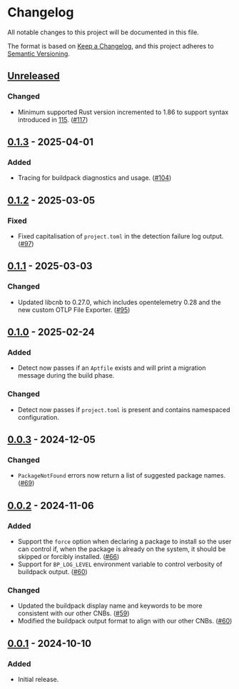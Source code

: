 # Changelog

All notable changes to this project will be documented in this file.

The format is based on [Keep a Changelog](https://keepachangelog.com/en/1.1.0/),
and this project adheres to [Semantic Versioning](https://semver.org/spec/v2.0.0.html).

## [Unreleased]

### Changed

- Minimum supported Rust version incremented to 1.86 to support syntax introduced in [115](https://github.com/heroku/buildpacks-deb-packages/pull/115). ([#117](https://github.com/heroku/buildpacks-deb-packages/pull/117))

## [0.1.3] - 2025-04-01

### Added

- Tracing for buildpack diagnostics and usage. ([#104](https://github.com/heroku/buildpacks-deb-packages/pull/104))

## [0.1.2] - 2025-03-05

### Fixed

- Fixed capitalisation of `project.toml` in the detection failure log output. ([#97](https://github.com/heroku/buildpacks-deb-packages/pull/97))

## [0.1.1] - 2025-03-03

### Changed

- Updated libcnb to 0.27.0, which includes opentelemetry 0.28 and the new custom OTLP File Exporter. ([#95](https://github.com/heroku/buildpacks-deb-packages/pull/95))

## [0.1.0] - 2025-02-24

### Added

- Detect now passes if an `Aptfile` exists and will print a migration message during the build phase.

### Changed

- Detect now passes if `project.toml` is present and contains namespaced configuration.

## [0.0.3] - 2024-12-05

### Changed

- `PackageNotFound` errors now return a list of suggested package names.
  ([#69](https://github.com/heroku/buildpacks-deb-packages/pull/69))

## [0.0.2] - 2024-11-06

### Added

- Support the `force` option when declaring a package to install so the user can control if, when the package is already
  on the system, it should be skipped or forcibly installed. ([#66](https://github.com/heroku/buildpacks-deb-packages/pull/66))
- Support for `BP_LOG_LEVEL` environment variable to control verbosity of buildpack output.
  ([#60](https://github.com/heroku/buildpacks-deb-packages/pull/60))

### Changed

- Updated the buildpack display name and keywords to be more consistent with our other
  CNBs. ([#59](https://github.com/heroku/buildpacks-deb-packages/pull/59))
- Modified the buildpack output format to align with our other
  CNBs. ([#60](https://github.com/heroku/buildpacks-deb-packages/pull/60))

## [0.0.1] - 2024-10-10

### Added

- Initial release.

[unreleased]: https://github.com/heroku/buildpacks-deb-packages/compare/v0.1.3...HEAD
[0.1.3]: https://github.com/heroku/buildpacks-deb-packages/compare/v0.1.2...v0.1.3
[0.1.2]: https://github.com/heroku/buildpacks-deb-packages/compare/v0.1.1...v0.1.2
[0.1.1]: https://github.com/heroku/buildpacks-deb-packages/compare/v0.1.0...v0.1.1
[0.1.0]: https://github.com/heroku/buildpacks-deb-packages/compare/v0.0.3...v0.1.0
[0.0.3]: https://github.com/heroku/buildpacks-deb-packages/compare/v0.0.2...v0.0.3
[0.0.2]: https://github.com/heroku/buildpacks-deb-packages/compare/v0.0.1...v0.0.2
[0.0.1]: https://github.com/heroku/buildpacks-deb-packages/releases/tag/v0.0.1
